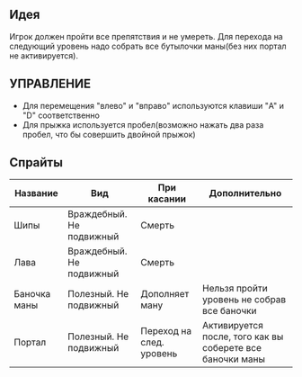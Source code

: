 ## Идея
Игрок должен пройти все препятствия и не умереть. Для перехода на следующий уровень надо собрать все бутылочки маны(без них портал не активируется).

## УПРАВЛЕНИЕ

- Для перемещения "влево" и "вправо" используются клавиши "A" и "D" соответственно
- Для прыжка используется пробел(возможно нажать два раза пробел, что бы совершить двойной прыжок)

## Спрайты
| Название  |  Вид | При касании  |  Дополнительно |
| ------------ | ------------ | ------------ | ------------ |
| Шипы  |  Враждебный. Не подвижный | Смерть  |   |
| Лава  | Враждебный. Не подвижный  | Смерть  |   |
| Баночка маны  |  Полезный. Не подвижный | Дополняет ману  | Нельзя пройти уровень не собрав все баночки  |
| Портал  | Полезный. Не подвижный  | Переход на след. уровень  | Активируется после, того как вы соберете все баночки маны  |
